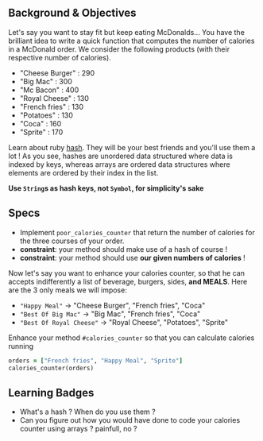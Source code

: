 ## Background & Objectives
Let's say you want to stay fit but keep eating McDonalds... You have the brilliant idea to write a quick function that computes the number of calories in a McDonald order. We consider the following products (with their respective number of calories).

* "Cheese Burger" : 290
* "Big Mac" : 300
* "Mc Bacon" : 400
* "Royal Cheese" : 130
* "French fries" : 130
* "Potatoes" : 130
* "Coca" : 160
* "Sprite" : 170


Learn about ruby [hash](http://www.ruby-doc.org/core-2.2.0/Hash.html). They will be your best friends and you'll use them a lot ! As you see, hashes are unordered data structured where data is indexed by keys, whereas arrays are ordered data structures where elements are ordered by their index in the list.

**Use `String`s as hash keys, not `Symbol`, for simplicity's sake**

## Specs

- Implement `poor_calories_counter` that return the number of calories for the three courses of your order.
- **constraint**: your method should make use of a hash of course !
- **constraint**: your method should use **our given numbers of calories** !


Now let's say you want to enhance your calories counter, so that he can accepts indifferently a list of beverage, burgers, sides, **and MEALS**. Here are the 3 only meals we will impose:

- `"Happy Meal"` -> "Cheese Burger", "French fries", "Coca"
- `"Best Of Big Mac"` -> "Big Mac", "French fries", "Coca"
- `"Best Of Royal Cheese"` -> "Royal Cheese", "Potatoes", "Sprite"

Enhance your method `#calories_counter` so that you can calculate calories running

```ruby
orders = ["French fries", "Happy Meal", "Sprite"]
calories_counter(orders)
```


## Learning Badges

- What's a hash ? When do you use them ?
- Can you figure out how you would have done to code your calories counter using arrays ? painfull, no ?
